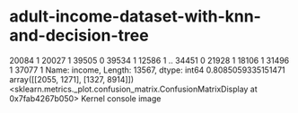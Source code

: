 # adult-income-dataset-with-knn-and-decision-tree
20084    1
20027    1
39505    0
39534    1
12586    1
        ..
34451    0
21928    1
18106    1
31496    1
37077    1
Name: income, Length: 13567, dtype: int64
0.8085059335151471
array([[2055, 1271],
       [1327, 8914]])
<sklearn.metrics._plot.confusion_matrix.ConfusionMatrixDisplay at 0x7fab4267b050>
Kernel console image
